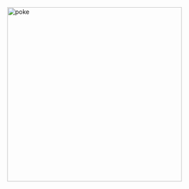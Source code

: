 <img src="https://i.ibb.co/ygyy0jz/Screen-Shot-2021-06-04-at-20-06-58.png" alt="poke" border="0"  width="400" />
